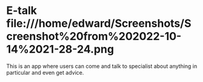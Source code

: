 # E-talk file:///home/edward/Screenshots/Screenshot%20from%202022-10-14%2021-28-24.png
This is an app where users can come and talk to specialist about anything in particular and even get advice.
